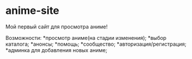 # anime-site
Мой первый сайт для просмотра аниме!

Возможности:
 *просмотр аниме(на стадии изменения);
 *выбор каталога;
 *анонсы;
 *помощь;
 *сообщество;
 *авторизация/регистрация;
 *админка для добавления новых аниме;
